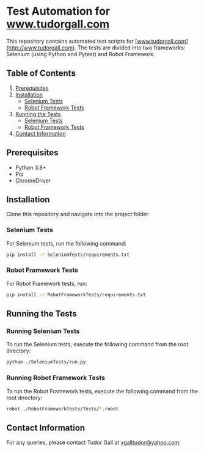 # Test Automation for www.tudorgall.com

This repository contains automated test scripts for [www.tudorgall.com](http://www.tudorgall.com). The tests are divided into two frameworks: Selenium (using Python and Pytest) and Robot Framework.

## Table of Contents

1. [Prerequisites](#prerequisites)
2. [Installation](#installation)
   - [Selenium Tests](#selenium-tests)
   - [Robot Framework Tests](#robot-framework-tests)
3. [Running the Tests](#running-the-tests)
   - [Selenium Tests](#running-selenium-tests)
   - [Robot Framework Tests](#running-robot-framework-tests)
4. [Contact Information](#contact-information)

## Prerequisites

- Python 3.8+
- Pip
- ChromeDriver

## Installation

Clone this repository and navigate into the project folder.

### Selenium Tests

For Selenium tests, run the following command:

```bash
pip install -r SeleniumTests/requirements.txt
```

### Robot Framework Tests

For Robot Framework tests, run:

```bash
pip install -r RobotFrameworkTests/requirements.txt
```

## Running the Tests

### Running Selenium Tests

To run the Selenium tests, execute the following command from the root directory:

```bash
python ./SeleniumTests/run.py
```

### Running Robot Framework Tests

To run the Robot Framework tests, execute the following command from the root directory:

```bash
robot ./RobotFrameworkTests/Tests/*.robot
```

## Contact Information

For any queries, please contact Tudor Gall at xgalltudor@yahoo.com.
